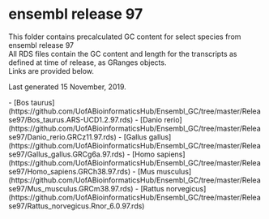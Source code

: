 # ensembl release 97

<p>This folder contains precalculated GC content for select species from ensembl release 97<br>
All RDS files contain the GC content and length for the transcripts as defined at time of release, as GRanges objects.<br>
Links are provided below.</p>

<p>Last generated 15 November, 2019.</p>
- [Bos taurus](https://github.com/UofABioinformaticsHub/Ensembl_GC/tree/master/Release97/Bos_taurus.ARS-UCD1.2.97.rds)
- [Danio rerio](https://github.com/UofABioinformaticsHub/Ensembl_GC/tree/master/Release97/Danio_rerio.GRCz11.97.rds)
- [Gallus gallus](https://github.com/UofABioinformaticsHub/Ensembl_GC/tree/master/Release97/Gallus_gallus.GRCg6a.97.rds)
- [Homo sapiens](https://github.com/UofABioinformaticsHub/Ensembl_GC/tree/master/Release97/Homo_sapiens.GRCh38.97.rds)
- [Mus musculus](https://github.com/UofABioinformaticsHub/Ensembl_GC/tree/master/Release97/Mus_musculus.GRCm38.97.rds)
- [Rattus norvegicus](https://github.com/UofABioinformaticsHub/Ensembl_GC/tree/master/Release97/Rattus_norvegicus.Rnor_6.0.97.rds)